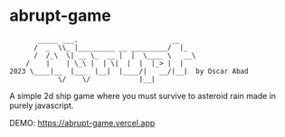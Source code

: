 # abrupt-game
``        _____ ___.                       __   ``</br>
``       /  _  \\_ |_________ __ _________/  |_ ``</br>
``      /  /_\  \| __ \_  __ |  |  \____ \   __\``</br>
``     /    |    | \_\ |  | \|  |  |  |_> |  |  ``</br>
``2023 \____|__  |___  |__|  |____/|   __/|__|  by Oscar Abad``</br>
``             \/    \/            |__|         ``</br>

A simple 2d ship game where you must survive to asteroid rain made in purely javascript.

DEMO: https://abrupt-game.vercel.app
